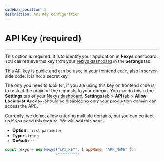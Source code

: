 ```yaml
---
sidebar_position: 2
description: API Key configuration
---
```


# API Key (required)

---

This option is required. It is to identify your application in **Nexys** dashboard. You can retrieve this key from your [Nexys dashboard](https://dash.nexys.app) in the **Settings** tab.

This API key is public and can be used in your frontend code, also in server-side code. It is not a secret key.

The only you need to look for, if you are using this key on frontend code is to restrict the origin of the requests to your domain. You can do this in the **Settings** tab of your [Nexys dashboard](https://dash.nexys.app). **Settings** tab > **API** tab > **Allow Localhost Access** (should be disabled so only your production domain can access the API).

Currently, we do not allow entering multiple domains, but you can contact us if you need this feature. We will add this soon.

- **Option:** `first parameter` 
- **Type:** `string`
- **Default:** `""`

```javascript
const nexys = new Nexys("API_KEY", { appName: "APP_NAME" });
                       /*^^^^^^^*/
```

